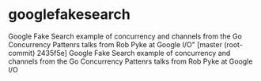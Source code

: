 # googlefakesearch
Google Fake Search example of concurrency and channels from the Go Concurrency Pattenrs talks from Rob Pyke at Google I/O" [master (root-commit) 2435f5e] Google Fake Search example of concurrency and channels from the Go Concurrency Pattenrs talks from Rob Pyke at Google I/O
